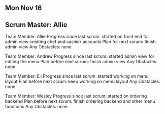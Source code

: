 ## Mon Nov 16
## Scrum Master: Allie

Team Member: Allie
Progress since last scrum: started on front end for admin view creating chef and cashier accounts
Plan for next scrum: finish admin view
Any Obstacles: none

Team Member: Andrew
Progress since last scrum: started admin view for editing the menu
Plan before next scrum: finish admin view
Any Obstacles: none

Team Member: Eli
Progress since last scrum: started working on menu layout
Plan before next scrum: keep working on menu layout
Any Obstacles: none

Team Member: Wesley
Progress since last scrum: started on ordering backend
Plan before next scrum: finish ordering backend and other menu functions
Any Obstacles: none